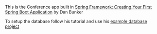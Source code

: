 This is the Conference app built in
[Spring Framework: Creating Your First Spring Boot Application](https://app.pluralsight.com/library/courses/creating-first-spring-boot-application)
by Dan Bunker

To setup the database follow his tutorial and use his [example database project](https://github.com/dlbunker/ps-first-spring-boot-app)
